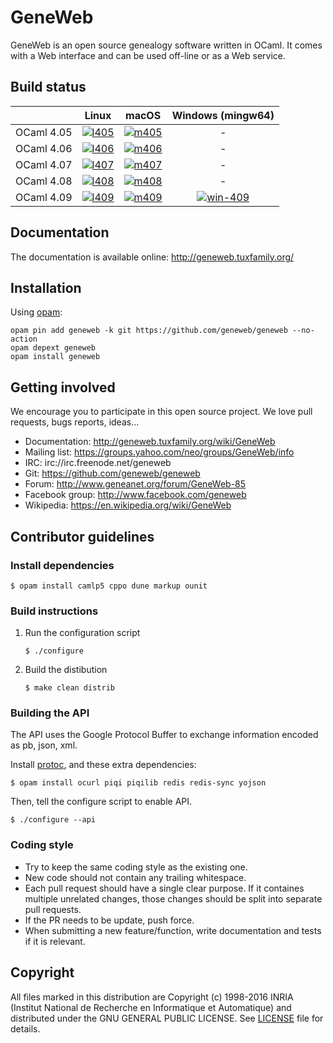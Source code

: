 # GeneWeb

GeneWeb is an open source genealogy software written in OCaml. It comes
with a Web interface and can be used off-line or as a Web service.

## Build status

|            | Linux             | macOS             | Windows (mingw64)
| ---:       | :---:             | :---:             | :---:
| OCaml 4.05 | [![l405]][travis] | [![m405]][travis] | -
| OCaml 4.06 | [![l406]][travis] | [![m406]][travis] | -
| OCaml 4.07 | [![l407]][travis] | [![m407]][travis] | -
| OCaml 4.08 | [![l408]][travis] | [![m408]][travis] | -
| OCaml 4.09 | [![l409]][travis] | [![m409]][travis] | [![win-409]][appveyor]

[l405]:https://travis-matrix-badges.herokuapp.com/repos/geneweb/geneweb/branches/master/1
[l406]:https://travis-matrix-badges.herokuapp.com/repos/geneweb/geneweb/branches/master/2
[l407]:https://travis-matrix-badges.herokuapp.com/repos/geneweb/geneweb/branches/master/3
[l408]:https://travis-matrix-badges.herokuapp.com/repos/geneweb/geneweb/branches/master/4
[l409]:https://travis-matrix-badges.herokuapp.com/repos/geneweb/geneweb/branches/master/5
[m405]:https://travis-matrix-badges.herokuapp.com/repos/geneweb/geneweb/branches/master/6
[m406]:https://travis-matrix-badges.herokuapp.com/repos/geneweb/geneweb/branches/master/7
[m407]:https://travis-matrix-badges.herokuapp.com/repos/geneweb/geneweb/branches/master/8
[m408]:https://travis-matrix-badges.herokuapp.com/repos/geneweb/geneweb/branches/master/9
[m409]:https://travis-matrix-badges.herokuapp.com/repos/geneweb/geneweb/branches/master/10
[win-409]:https://ci.appveyor.com/api/projects/status/5a5yk7jvxk332pxu/branch/master?svg=true
[travis]:https://travis-ci.org/geneweb/geneweb
[appveyor]:https://ci.appveyor.com/project/geneweb/geneweb

## Documentation

The documentation is available online: http://geneweb.tuxfamily.org/

## Installation

Using [opam](https://opam.ocaml.org/):

```
opam pin add geneweb -k git https://github.com/geneweb/geneweb --no-action
opam depext geneweb
opam install geneweb
```

## Getting involved

We encourage you to participate in this open source project. We love
pull requests, bugs reports, ideas...

* Documentation: http://geneweb.tuxfamily.org/wiki/GeneWeb
* Mailing list: https://groups.yahoo.com/neo/groups/GeneWeb/info
* IRC: irc://irc.freenode.net/geneweb
* Git: https://github.com/geneweb/geneweb
* Forum: http://www.geneanet.org/forum/GeneWeb-85
* Facebook group: http://www.facebook.com/geneweb
* Wikipedia: https://en.wikipedia.org/wiki/GeneWeb

## Contributor guidelines

### Install dependencies

```
$ opam install camlp5 cppo dune markup ounit
```

### Build instructions

1. Run the configuration script
   ```
   $ ./configure
   ```
2. Build the distibution
   ```
   $ make clean distrib
   ```

### Building the API

The API uses the Google Protocol Buffer to exchange information
encoded as pb, json, xml.

Install [protoc](https://github.com/protocolbuffers/protobuf#protocol-compiler-installation),
and these extra dependencies:

```
$ opam install ocurl piqi piqilib redis redis-sync yojson
```

Then, tell the configure script to enable API.

```
$ ./configure --api
```

### Coding style

* Try to keep the same coding style as the existing one.
* New code should not contain any trailing whitespace.
* Each pull request should have a single clear purpose. If it containes
  multiple unrelated changes, those changes should be split into
  separate pull requests.
* If the PR needs to be update, push force.
* When submitting a new feature/function, write documentation and tests if it is relevant.

## Copyright

All files marked in this distribution are Copyright (c) 1998-2016 INRIA
(Institut National de Recherche en Informatique et Automatique) and
distributed under the GNU GENERAL PUBLIC LICENSE. See [LICENSE](LICENSE) file
for details.
